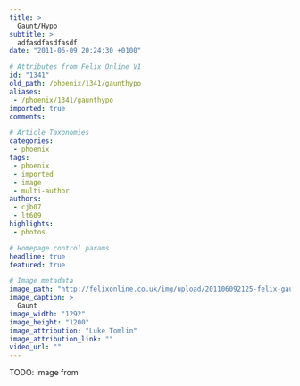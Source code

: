 ```yaml
---
title: >
  Gaunt/Hypo
subtitle: >
  adfasdfasdfasdf
date: "2011-06-09 20:24:30 +0100"

# Attributes from Felix Online V1
id: "1341"
old_path: /phoenix/1341/gaunthypo
aliases:
 - /phoenix/1341/gaunthypo
imported: true
comments:

# Article Taxonomies
categories:
 - phoenix
tags:
 - phoenix
 - imported
 - image
 - multi-author
authors:
 - cjb07
 - lt609
highlights:
 - photos

# Homepage control params
headline: true
featured: true

# Image metadata
image_path: "http://felixonline.co.uk/img/upload/201106092125-felix-gaunt.jpg"
image_caption: >
  Gaunt
image_width: "1292"
image_height: "1200"
image_attribution: "Luke Tomlin"
image_attribution_link: ""
video_url: ""
---
```


TODO: image from
